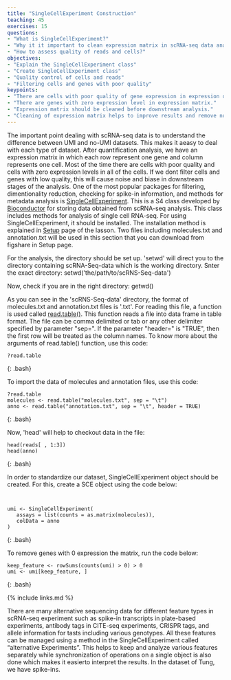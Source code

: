 ```yaml
---
title: "SingleCellExperiment Construction"
teaching: 45
exercises: 15
questions:
- "What is SingleCellExperiment?"
- "Why it it important to clean expression matrix in scRNA-seq data analysis?"
- "How to assess quality of reads and cells?"
objectives:
- "Explain the SingleCellExperiment class"
- "Create SingleCellExperiment class"
- "Quality control of cells and reads"
- "Filtering cells and genes with poor quality"
keypoints:
- "There are cells with poor quality of gene expression in expression dataset."
- "There are genes with zero expression level in expression matrix."
- "Expression matrix should be cleaned before downstream analysis."
- "Cleaning of expression matrix helps to improve results and remove noises and bias during the analysis."
---
```


The important point dealing with scRNA-seq data is to understand the difference between UMI and no-UMI datasets. This makes it aeasy to deal with each type of dataset.
After quantification analysis, we have an expression matrix in which each row represent one gene and column represents one cell.
Most of the time there are cells with poor quality and cells with zero expression levels in all of the cells.
If we dont filter cells and genes with low quality, this will cause noise and biase in downstream stages of the analysis.
One of the most popular packages for filtering, dimentionality reduction, checking for spike-in information, and methods for metadata analysis is
<a href="https://bioconductor.org/packages/release/bioc/html/SingleCellExperiment.html">SingleCellExperiment</a>.
This is a S4 class developed by <a href="https://www.bioconductor.org/">Bioconductor</a> for storing data obtained from scRNA-seq analysis.
This class includes methods for analysis of single cell RNA-seq. For using SingleCellExperiment, it should be installed. The installation method is explained in
<a href="https://carpentries-incubator.github.io/scrna-seq-analysis/setup.html">Setup</a> page of the lasson.
Two files including molecules.txt and annotation.txt will be used in this section that you can download from figshare in Setup page.

For the analysis, the directory should be set up. 'setwd' will direct you to the directory containing scRNA-Seq-data which is the working directory.
Snter the exact directory:
setwd('the/path/to/scRNS-Seq-data')

Now, check if you are in the right directory:
getwd()

As you can see in the 'scRNS-Seq-data' directory, the format of molecules.txt and annotation.txt files is '.txt'.
For reading this file, a function is used called  <a href="https://www.rdocumentation.org/packages/utils/versions/3.6.2/topics/read.table">read.table()</a>. This function reads a file into data frame in table format. The file can be comma delimited or tab or any other delimiter specified by parameter "sep=". If the parameter "header=" is "TRUE", then the first row will be treated as the column names. To know more about the arguments of read.table() function, use this code:
 ~~~
?read.table
~~~
{: .bash}

To import the data of molecules and annotation files, use this code:
 ~~~
?read.table
molecules <- read.table("molecules.txt", sep = "\t")
anno <- read.table("annotation.txt", sep = "\t", header = TRUE)
~~~
{: .bash}

Now, 'head' will help to checkout data in the file:
 ~~~
head(reads[ , 1:3])
head(anno)
~~~
{: .bash}

In order to standardize our dataset, SingleCellExperiment object should be created.
For this, create a SCE object using the code below:

 ~~~
 
 
umi <- SingleCellExperiment(
    assays = list(counts = as.matrix(molecules)), 
    colData = anno
)
~~~
{: .bash}

To remove genes with 0 expression the matrix, run the code below:

~~~
keep_feature <- rowSums(counts(umi) > 0) > 0
umi <- umi[keep_feature, ]
~~~
{: .bash}

{% include links.md %}

There are many alternative sequencing data for different feature types in scRNA-seq experiment such as spike-in transcripts in plate-based experiments, antibody tags in CITE-seq experiments, CRISPR tags, and allele information for tasts including various genotypes. All these features can be managed using a method in the SingleCellExperiment called “alternative Experiments”. This helps to keep and analyze various features separately while synchronization of operations on a single object is also done which makes it easierto interpret the results.
In the dataset of Tung, we have spike-ins.

